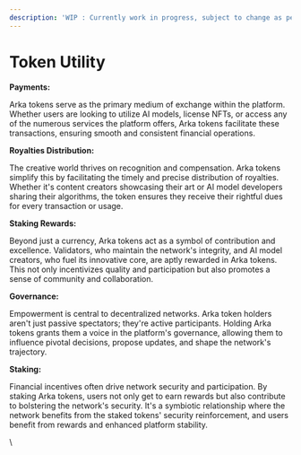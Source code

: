 ```yaml
---
description: 'WIP : Currently work in progress, subject to change as per core contributors'
---
```


# Token Utility

**Payments:**

Arka tokens serve as the primary medium of exchange within the platform. Whether users are looking to utilize AI models, license NFTs, or access any of the numerous services the platform offers, Arka tokens facilitate these transactions, ensuring smooth and consistent financial operations.

**Royalties Distribution:**

The creative world thrives on recognition and compensation. Arka tokens simplify this by facilitating the timely and precise distribution of royalties. Whether it's content creators showcasing their art or AI model developers sharing their algorithms, the token ensures they receive their rightful dues for every transaction or usage.

**Staking Rewards:**

Beyond just a currency, Arka tokens act as a symbol of contribution and excellence. Validators, who maintain the network's integrity, and AI model creators, who fuel its innovative core, are aptly rewarded in Arka tokens. This not only incentivizes quality and participation but also promotes a sense of community and collaboration.

**Governance:**

Empowerment is central to decentralized networks. Arka token holders aren't just passive spectators; they're active participants. Holding Arka tokens grants them a voice in the platform's governance, allowing them to influence pivotal decisions, propose updates, and shape the network's trajectory.

**Staking:**

Financial incentives often drive network security and participation. By staking Arka tokens, users not only get to earn rewards but also contribute to bolstering the network's security. It's a symbiotic relationship where the network benefits from the staked tokens' security reinforcement, and users benefit from rewards and enhanced platform stability.

\
